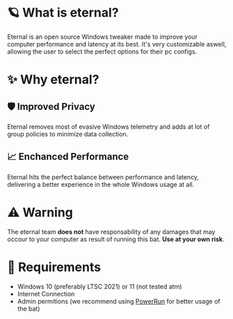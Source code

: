 # 🪐 What is eternal?
Eternal is an open source Windows tweaker made to improve your computer performance and latency at its best. It's very customizable aswell, allowing the user to select the perfect options for their pc configs.

# ✨ Why eternal?
## 🛡️ Improved Privacy
Eternal removes most of evasive Windows telemetry and adds at lot of group policies to minimize data collection.

## 📈 Enchanced Performance
Eternal hits the perfect balance between performance and latency, delivering a better experience in the whole Windows usage at all.

# ⚠️ Warning
The eternal team **does not** have responsability of any damages that may occour to your computer as result of running this bat. **Use at your own risk**.

# 📶 Requirements
- Windows 10 (preferably LTSC 2021) or 11 (not tested atm)
- Internet Connection
- Admin permitions (we recommend using [PowerRun](https://www.majorgeeks.com/files/details/powerrun.html) for better usage of the bat)
